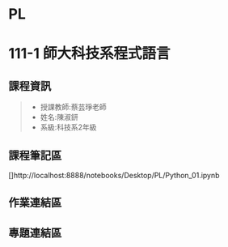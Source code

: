 # PL
# 111-1 師大科技系程式語言
## 課程資訊
> * 授課教師:蔡芸琤老師
> * 姓名:陳淑鈃
> * 系級:科技系2年級
## 課程筆記區
[]http://localhost:8888/notebooks/Desktop/PL/Python_01.ipynb
## 作業連結區
## 專題連結區
